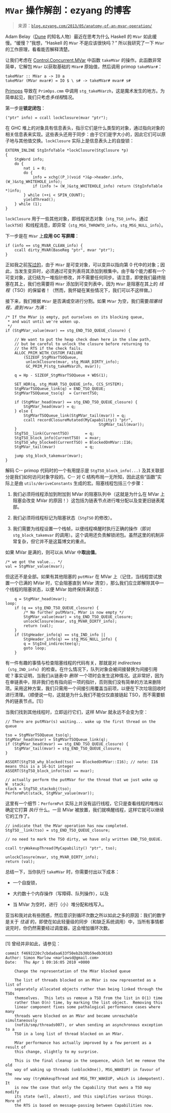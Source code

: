 <!--yml

类别：未分类

日期：2024-07-01 18:17:21

-->

# `MVar` 操作解剖：ezyang 的博客

> 来源：[`blog.ezyang.com/2013/05/anatomy-of-an-mvar-operation/`](http://blog.ezyang.com/2013/05/anatomy-of-an-mvar-operation/)

Adam Belay（[Dune](http://dune.scs.stanford.edu/) 的知名人物）最近在思考为什么 Haskell 的 `MVar` 如此缓慢。“缓慢？”我想，“Haskell 的 `MVar` 不是应该很快吗？” 所以我研究了一下 `MVar` 的工作原理，看看能否解释清楚。

让我们考虑在 [Control.Concurrent.MVar](http://hackage.haskell.org/packages/archive/base/latest/doc/html/Control-Concurrent-MVar.html#v:takeMVar) 中函数 `takeMVar` 的操作。此函数非常简单，它解包 `MVar` 以获取基础的 `MVar#` 原始值，然后调用 primop `takeMVar#`：

```
takeMVar :: MVar a -> IO a
takeMVar (MVar mvar#) = IO $ \ s# -> takeMVar# mvar# s#

```

[Primops](http://hackage.haskell.org/trac/ghc/wiki/Commentary/PrimOps) 导致在 `PrimOps.cmm` 中调用 `stg_takeMVarzh`，这是魔术发生的地方。为简单起见，我们只考虑*多线程*情况。

第一步是**锁定闭包**：

```
("ptr" info) = ccall lockClosure(mvar "ptr");

```

在 GHC 堆上的对象具有信息表头，指示它们是什么类型的对象，通过指向对象的相关信息表来实现。这些表头还用于同步：由于它们是字大小的，因此它们可以原子地与其他值交换。`lockClosure` 实际上是信息表头上的自旋锁：

```
EXTERN_INLINE StgInfoTable *lockClosure(StgClosure *p)
{
    StgWord info;
    do {
        nat i = 0;
        do {
            info = xchg((P_)(void *)&p->header.info, (W_)&stg_WHITEHOLE_info);
            if (info != (W_)&stg_WHITEHOLE_info) return (StgInfoTable *)info;
        } while (++i < SPIN_COUNT);
        yieldThread();
    } while (1);
}

```

`lockClosure` 用于一些其他对象，即线程状态对象（`stg_TSO_info`，通过 `lockTSO`）和线程消息，即异常（`stg_MSG_THROWTO_info`，`stg_MSG_NULL_info`）。

下一步是在 `MVar` 上**应用 GC 写屏障**：

```
if (info == stg_MVAR_CLEAN_info) {
    ccall dirty_MVAR(BaseReg "ptr", mvar "ptr");
}

```

正如我之前[写过的](http://blog.ezyang.com/2013/01/the-ghc-scheduler/)，由于 `MVar` 是可变对象，可以变异以指向第 0 代中的对象；因此，当发生变异时，必须通过可变列表将其添加到根集中。由于每个能力都有一个可变对象，这归结为一堆指针修改，并不需要任何同步。请注意，即使我们最终阻塞在其上，我们也需要将 `MVar` 添加到可变列表中，因为 `MVar` 是阻塞在其上的 *线程*（TSO）的保留者！（然而，我怀疑在某些情况下，我们可以不这样做。）

接下来，我们根据 `MVar` 是否满或空进行分割。如果 `MVar` 为空，我们需要*阻塞线程，直到 `MVar` 为满*：

```
/* If the MVar is empty, put ourselves on its blocking queue,
 * and wait until we're woken up.
 */
if (StgMVar_value(mvar) == stg_END_TSO_QUEUE_closure) {

    // We want to put the heap check down here in the slow path,
    // but be careful to unlock the closure before returning to
    // the RTS if the check fails.
    ALLOC_PRIM_WITH_CUSTOM_FAILURE
        (SIZEOF_StgMVarTSOQueue,
         unlockClosure(mvar, stg_MVAR_DIRTY_info);
         GC_PRIM_P(stg_takeMVarzh, mvar));

    q = Hp - SIZEOF_StgMVarTSOQueue + WDS(1);

    SET_HDR(q, stg_MVAR_TSO_QUEUE_info, CCS_SYSTEM);
    StgMVarTSOQueue_link(q) = END_TSO_QUEUE;
    StgMVarTSOQueue_tso(q)  = CurrentTSO;

    if (StgMVar_head(mvar) == stg_END_TSO_QUEUE_closure) {
        StgMVar_head(mvar) = q;
    } else {
        StgMVarTSOQueue_link(StgMVar_tail(mvar)) = q;
        ccall recordClosureMutated(MyCapability() "ptr",
                                         StgMVar_tail(mvar));
    }
    StgTSO__link(CurrentTSO)       = q;
    StgTSO_block_info(CurrentTSO)  = mvar;
    StgTSO_why_blocked(CurrentTSO) = BlockedOnMVar::I16;
    StgMVar_tail(mvar)             = q;

    jump stg_block_takemvar(mvar);
}

```

解码 C-- primop 代码时的一个有用提示是 `StgTSO_block_info(...)` 及其关联部分是我们如何访问对象字段的。C-- 对 C 结构布局一无所知，因此这些“函数”实际上是由 `utils/deriveConstants` 生成的宏。阻塞线程包括三个步骤：

1.  我们必须将线程添加到附加到 MVar 的阻塞队列中（这就是为什么在 MVar 上阻塞会改变 MVar 的原因！）这包括为链表节点进行堆分配以及变更旧链表尾部。

1.  我们必须将线程标记为阻塞状态（`StgTSO` 的修改）。

1.  我们需要为线程设置一个栈帧，以便线程唤醒时执行正确的操作（即对 `stg_block_takemvar` 的调用）。这个调用还负责解锁闭包。虽然这里的机制非常复杂，但它并不是这篇博文的重点。

如果 MVar 是满的，则可以从 MVar 中**取出值**。

```
/* we got the value... */
val = StgMVar_value(mvar);

```

但这还不是全部。如果有其他阻塞的 `putMVar` 在 MVar 上（记住，当线程尝试放置一个已满的 MVar 时，它会阻塞直到 MVar 清空），那么我们应立即解除其中一个线程的阻塞状态，以便 MVar 始终保持满状态：

```
    q = StgMVar_head(mvar);
loop:
    if (q == stg_END_TSO_QUEUE_closure) {
        /* No further putMVars, MVar is now empty */
        StgMVar_value(mvar) = stg_END_TSO_QUEUE_closure;
        unlockClosure(mvar, stg_MVAR_DIRTY_info);
        return (val);
    }
    if (StgHeader_info(q) == stg_IND_info ||
        StgHeader_info(q) == stg_MSG_NULL_info) {
        q = StgInd_indirectee(q);
        goto loop;
    }

```

有一件有趣的事情与检查阻塞线程的代码有关，那就是对 *indirectees*（`stg_IND_info`）的检查。在什么情况下，队列对象会被间接替换为间接引用呢？事实证明，当我们从链表中 *删除* 一个项时会发生这种情况。这非常好，因为在单链表中，除非我们也有指向前一项的指针，否则我们没有简单的方法来删除项。采用这种方案，我们只需用一个间接引用覆盖当前项，以便在下次垃圾回收时进行清理。（顺便说一句，这就是为什么我们不能仅仅直接链起 TSO，而不需要额外的链表节点。[1]）

当我们找到其他线程时，立即运行它们，这样 MVar 就永远不会变为空：

```
// There are putMVar(s) waiting... wake up the first thread on the queue

tso = StgMVarTSOQueue_tso(q);
StgMVar_head(mvar) = StgMVarTSOQueue_link(q);
if (StgMVar_head(mvar) == stg_END_TSO_QUEUE_closure) {
    StgMVar_tail(mvar) = stg_END_TSO_QUEUE_closure;
}

ASSERT(StgTSO_why_blocked(tso) == BlockedOnMVar::I16); // note: I16 means this is a 16-bit integer
ASSERT(StgTSO_block_info(tso) == mvar);

// actually perform the putMVar for the thread that we just woke up
W_ stack;
stack = StgTSO_stackobj(tso);
PerformPut(stack, StgMVar_value(mvar));

```

这里有一个细节：`PerformPut` 实际上并没有运行线程，它只是查看线程的堆栈以确定它打算 *执行* 什么。一旦 MVar 被放置，我们就唤醒线程，这样它就可以继续它的工作了。

```
// indicate that the MVar operation has now completed.
StgTSO__link(tso) = stg_END_TSO_QUEUE_closure;

// no need to mark the TSO dirty, we have only written END_TSO_QUEUE.

ccall tryWakeupThread(MyCapability() "ptr", tso);

unlockClosure(mvar, stg_MVAR_DIRTY_info);
return (val);

```

总结一下，当你执行 `takeMVar` 时，你需要付出以下成本：

+   一个自旋锁，

+   大约数十个内存操作（写障碍、队列操作），以及

+   当 MVar 为空时，进行（小）堆分配和栈写入。

亚当和我对此有些困惑，然后意识到循环次数之所以如此之多的原因：我们的数字是关于 *往返* 的，即使在如此轻量级的同步（和缺乏系统调用）中，当所有事情都说完时，你仍然需要经过调度器，这会增加循环次数。

* * *

[1] 曾经并非如此，请参见：

```
commit f4692220c7cbdadaa633f50eb2b30b59edb30183
Author: Simon Marlow <marlowsd@gmail.com>
Date:   Thu Apr 1 09:16:05 2010 +0000

    Change the representation of the MVar blocked queue

    The list of threads blocked on an MVar is now represented as a list of
    separately allocated objects rather than being linked through the TSOs
    themselves.  This lets us remove a TSO from the list in O(1) time
    rather than O(n) time, by marking the list object.  Removing this
    linear component fixes some pathalogical performance cases where many
    threads were blocked on an MVar and became unreachable simultaneously
    (nofib/smp/threads007), or when sending an asynchronous exception to a
    TSO in a long list of thread blocked on an MVar.

    MVar performance has actually improved by a few percent as a result of
    this change, slightly to my surprise.

    This is the final cleanup in the sequence, which let me remove the old
    way of waking up threads (unblockOne(), MSG_WAKEUP) in favour of the
    new way (tryWakeupThread and MSG_TRY_WAKEUP, which is idempotent).  It
    is now the case that only the Capability that owns a TSO may modify
    its state (well, almost), and this simplifies various things.  More of
    the RTS is based on message-passing between Capabilities now.

```

